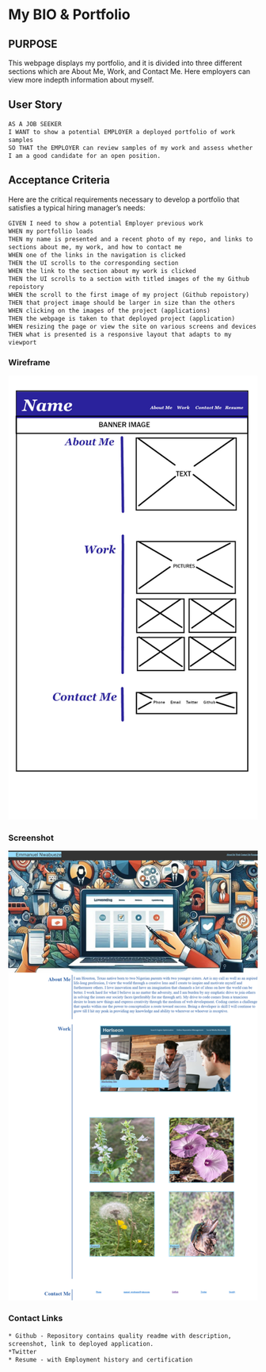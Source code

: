 # My BIO & Portfolio

## PURPOSE 

This webpage displays my portfolio, and it is divided into three different sections which are About Me, Work, and Contact Me. Here employers can view more indepth information about myself.


## User Story

```
AS A JOB SEEKER
I WANT to show a potential EMPLOYER a deployed portfolio of work samples
SO THAT the EMPLOYER can review samples of my work and assess whether I am a good candidate for an open position.
```


## Acceptance Criteria

Here are the critical requirements necessary to develop a portfolio that satisfies a typical hiring manager’s needs:

```
GIVEN I need to show a potential Employer previous work
WHEN my portfollio loads
THEN my name is presented and a recent photo of my repo, and links to sections about me, my work, and how to contact me
WHEN one of the links in the navigation is clicked
THEN the UI scrolls to the corresponding section
WHEN the link to the section about my work is clicked 
THEN the UI scrolls to a section with titled images of the my Github repoistory
WHEN the scroll to the first image of my project (Github repoistory) 
THEN that project image should be larger in size than the others
WHEN clicking on the images of the project (applications)
THEN the webpage is taken to that deployed project (application)
WHEN resizing the page or view the site on various screens and devices
THEN what is presented is a responsive layout that adapts to my viewport
```
### Wireframe

![Wireframe](./Assets/Images/Wireframe.jpg)

### Screenshot

![Screenshot](./Assets/Images/Webpage-Screenshot.png)

### Contact Links

```
* Github - Repository contains quality readme with description, screenshot, link to deployed application.
*Twitter
* Resume - with Employment history and certification
```




